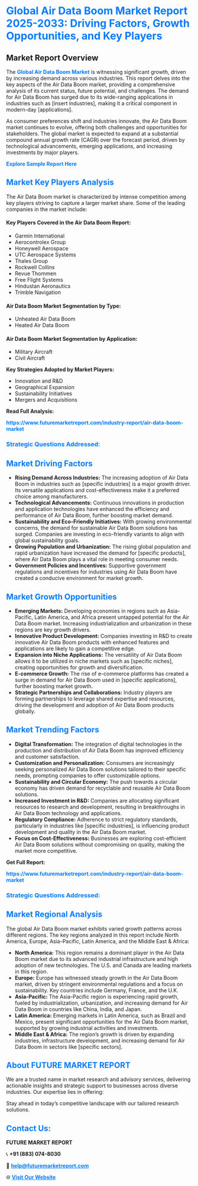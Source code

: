 <h1 style="color: #007BFF;">Global Air Data Boom Market Report 2025-2033: Driving Factors, Growth Opportunities, and Key Players</h1>

<section id="overview">
<h2>Market Report Overview</h2>
<p>The <a href="https://www.futuremarketreport.com/industry-report/air-data-boom-market" style="color: #007BFF; text-decoration: none;"><strong>Global Air Data Boom Market</strong></a> is witnessing significant growth, driven by increasing demand across various industries. This report delves into the key aspects of the Air Data Boom market, providing a comprehensive analysis of its current status, future potential, and challenges. The demand for Air Data Boom has surged due to its wide-ranging applications in industries such as [insert industries], making it a critical component in modern-day [applications].</p>
<p>As consumer preferences shift and industries innovate, the Air Data Boom market continues to evolve, offering both challenges and opportunities for stakeholders. The global market is expected to expand at a substantial compound annual growth rate (CAGR) over the forecast period, driven by technological advancements, emerging applications, and increasing investments by major players.</p>
</section>

<section id="overview">
<p><a href="https://www.futuremarketreport.com/request-sample/reportId=83157" style="color: #007BFF; text-decoration: none;"><strong>Explore Sample Report Here</strong></a></p>
</section>

<section id="key-players">
<h2 style="color: #007BFF;">Market Key Players Analysis</h2>
<p>The Air Data Boom market is characterized by intense competition among key players striving to capture a larger market share. Some of the leading companies in the market include:</p>
<h4>Key Players Covered in the Air Data Boom Report:</h4>
<ul><li>Garmin International</li><li>Aerocontrolex Group</li><li>Honeywell Aerospace</li><li>UTC Aerospace Systems</li><li>Thales Group</li><li>Rockwell Collins</li><li>Revue Thommen</li><li>Free Flight Systems</li><li>Hindustan Aeronautics</li><li>Trimble Navigation</li></ul>
<h4>Air Data Boom Market Segmentation by Type:</h4>
<ul><li>Unheated Air Data Boom</li><li>Heated Air Data Boom</li></ul>

<h4>Air Data Boom Market Segmentation by Application:</h4>
<ul><li>Military Aircraft</li><li>Civil Aircraft</li></ul>
<p><strong>Key Strategies Adopted by Market Players:</strong></p>
<ul>
<li>Innovation and R&D</li>
<li>Geographical Expansion</li>
<li>Sustainability Initiatives</li>
<li>Mergers and Acquisitions</li>
</ul>
</section>

<section>
<p><strong>Read Full Analysis: </strong></p><a href="https://www.futuremarketreport.com/industry-report/air-data-boom-market" style="color: #007BFF; text-decoration: none;"><strong>https://www.futuremarketreport.com/industry-report/air-data-boom-market</strong></a>
<h3 style="color: #007BFF;">Strategic Questions Addressed:</h3>
</section>

<section id="driving-factors">
<h2 style="color: #007BFF;">Market Driving Factors</h2>
<ul>
<li><strong>Rising Demand Across Industries:</strong> The increasing adoption of Air Data Boom in industries such as [specific industries] is a major growth driver. Its versatile applications and cost-effectiveness make it a preferred choice among manufacturers.</li>
<li><strong>Technological Advancements:</strong> Continuous innovations in production and application technologies have enhanced the efficiency and performance of Air Data Boom, further boosting market demand.</li>
<li><strong>Sustainability and Eco-Friendly Initiatives:</strong> With growing environmental concerns, the demand for sustainable Air Data Boom solutions has surged. Companies are investing in eco-friendly variants to align with global sustainability goals.</li>
<li><strong>Growing Population and Urbanization:</strong> The rising global population and rapid urbanization have increased the demand for [specific products], where Air Data Boom plays a vital role in meeting consumer needs.</li>
<li><strong>Government Policies and Incentives:</strong> Supportive government regulations and incentives for industries using Air Data Boom have created a conducive environment for market growth.</li>
</ul>
</section>

<section id="growth-opportunities">
<h2 style="color: #007BFF;">Market Growth Opportunities</h2>
<ul>
<li><strong>Emerging Markets:</strong> Developing economies in regions such as Asia-Pacific, Latin America, and Africa present untapped potential for the Air Data Boom market. Increasing industrialization and urbanization in these regions are key growth drivers.</li>
<li><strong>Innovative Product Development:</strong> Companies investing in R&D to create innovative Air Data Boom products with enhanced features and applications are likely to gain a competitive edge.</li>
<li><strong>Expansion into Niche Applications:</strong> The versatility of Air Data Boom allows it to be utilized in niche markets such as [specific niches], creating opportunities for growth and diversification.</li>
<li><strong>E-commerce Growth:</strong> The rise of e-commerce platforms has created a surge in demand for Air Data Boom used in [specific applications], further boosting market growth.</li>
<li><strong>Strategic Partnerships and Collaborations:</strong> Industry players are forming partnerships to leverage shared expertise and resources, driving the development and adoption of Air Data Boom products globally.</li>
</ul>
</section>

<section id="trending-factors">
<h2 style="color: #007BFF;">Market Trending Factors</h2>
<ul>
<li><strong>Digital Transformation:</strong> The integration of digital technologies in the production and distribution of Air Data Boom has improved efficiency and customer satisfaction.</li>
<li><strong>Customization and Personalization:</strong> Consumers are increasingly seeking personalized Air Data Boom solutions tailored to their specific needs, prompting companies to offer customizable options.</li>
<li><strong>Sustainability and Circular Economy:</strong> The push towards a circular economy has driven demand for recyclable and reusable Air Data Boom solutions.</li>
<li><strong>Increased Investment in R&D:</strong> Companies are allocating significant resources to research and development, resulting in breakthroughs in Air Data Boom technology and applications.</li>
<li><strong>Regulatory Compliance:</strong> Adherence to strict regulatory standards, particularly in industries like [specific industries], is influencing product development and quality in the Air Data Boom market.</li>
<li><strong>Focus on Cost-Effectiveness:</strong> Businesses are exploring cost-efficient Air Data Boom solutions without compromising on quality, making the market more competitive.</li>
</ul>
</section>

<section>
<p><strong>Get Full Report: </strong></p><a href="https://www.futuremarketreport.com/industry-report/air-data-boom-market" style="color: #007BFF; text-decoration: none;"><strong>https://www.futuremarketreport.com/industry-report/air-data-boom-market</strong></a>
<h3 style="color: #007BFF;">Strategic Questions Addressed:</h3>
</section>


<section id="regional-analysis">
<h2 style="color: #007BFF;">Market Regional Analysis</h2>
<p>The global Air Data Boom market exhibits varied growth patterns across different regions. The key regions analyzed in this report include North America, Europe, Asia-Pacific, Latin America, and the Middle East & Africa:</p>
<ul>
<li><strong>North America:</strong> This region remains a dominant player in the Air Data Boom market due to its advanced industrial infrastructure and high adoption of new technologies. The U.S. and Canada are leading markets in this region.</li>
<li><strong>Europe:</strong> Europe has witnessed steady growth in the Air Data Boom market, driven by stringent environmental regulations and a focus on sustainability. Key countries include Germany, France, and the U.K.</li>
<li><strong>Asia-Pacific:</strong> The Asia-Pacific region is experiencing rapid growth, fueled by industrialization, urbanization, and increasing demand for Air Data Boom in countries like China, India, and Japan.</li>
<li><strong>Latin America:</strong> Emerging markets in Latin America, such as Brazil and Mexico, present significant opportunities for the Air Data Boom market, supported by growing industrial activities and investments.</li>
<li><strong>Middle East & Africa:</strong> The region’s growth is driven by expanding industries, infrastructure development, and increasing demand for Air Data Boom in sectors like [specific sectors].</li>
</ul>
</section>

<footer>
<h2 style="color: #007BFF;">About FUTURE MARKET REPORT</h2>
<p>We are a trusted name in market research and advisory services, delivering actionable insights and strategic support to businesses across diverse industries. Our expertise lies in offering:</p>

<p>Stay ahead in today’s competitive landscape with our tailored research solutions.</p>

<h2 style="color: #007BFF;">Contact Us:</h2>
<p><strong>FUTURE MARKET REPORT</strong></p>
<p>📞 <strong>+91 (883) 074-8030</strong></p>
<p>📧 <strong><a href="mailto:help@futuremarketreport.com" style="color: #007BFF;">help@futuremarketreport.com</a></strong></p>
<p>🌐 <strong><a href="https://www.futuremarketreport.com/" style="color: #007BFF;">Visit Our Website</a></strong></p>
</footer>